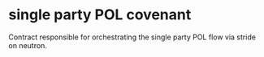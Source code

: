 # single party POL covenant

Contract responsible for orchestrating the single party POL flow via stride on neutron.
